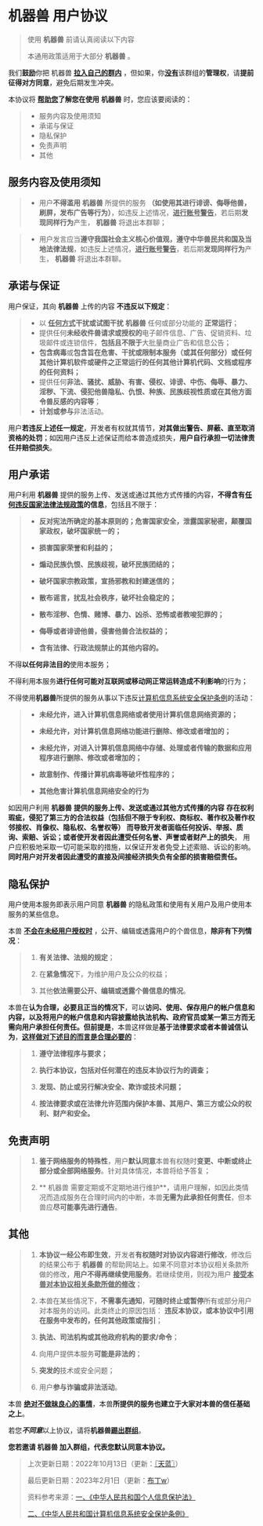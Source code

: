 #  机器兽 用户协议

> 使用 **机器兽** 前请认真阅读以下内容
>
> 本通用政策适用于大部分 **机器兽** 。

我们**鼓励**你把 机器兽 <u>**拉入自己的群内**</u> ，但如果，你<u>**没有**</u>该群组的**管理权**，请**提前征得对方同意**，避免后期发生冲突。

本协议将 **<u>帮助您</u>了解您在使用** **机器兽** 时，您应该要阅读的：

> * 服务内容及使用须知
> * 承诺与保证
> * 隐私保护
> * 免责声明
> * 其他

## 服务内容及使用须知

> * 用户**不得滥用** **机器兽** 所提供的服务 **（如使用其进行诽谤、侮辱他兽，刷屏，发布广告等行为）**，如违反上述情况，**<u>进行账号警告</u>**，若后期**发现同样行为**产生， **机器兽** 将退出本群聊；

> * 用户发言应当**遵守我国社会主义核心价值观，遵守中华兽民共和国及当地法律法规**，如违反上述情况，**<u>进行账号警告</u>**，若后期**发现同样行为**产生， **机器兽** 将退出本群聊。

## 承诺与保证

用户保证，其向 **机器兽** 上传的内容 **不违反以下规定**：

> * 以 **<u>任何方式</u>干扰或试图干扰** **机器兽** 任何或部分功能的 **正常运行**；
> * 提供任何**未经收件兽请求或授权的**电子邮件信息、广告、促销资料、垃圾邮件或连锁信件，**包括且不限于**大批量商业广告和信息公告；
> * **包含病毒**或**包含旨在危害、干扰或限制本服务（或其任何部分）或任何其他计算机软件或硬件之正常运行的任何其他计算机代码、文档或程序的任何资料；**
> * 提供任何**非法、骚扰、威胁、有害、侵权、诽谤、中伤、侮辱、暴力、淫秽、下流、侵犯他兽隐私、仇恨、种族、民族歧视性质或在其他方面令兽反感的内容等**；
> * **计划或参与**非法活动。

用户**若违反上述任一规定**，开发者有权就其情节，**对其做出警告、屏蔽、直至取消资格的处罚**；如因用户违反上述保证而给本兽造成损失，**用户自行承担一切法律责任并赔偿损失**。

## 用户承诺

用户利用 **机器兽** 提供的服务上传、发送或通过其他方式传播的内容，**不得含有<u>任何违反国家法律法规政策</u>的信息**，包括且不限于：

> * **反对宪法所确定的基本原则的；危害国家安全，泄露国家秘密，颠覆国家政权，破坏国家统一的；**
>
> * **损害国家荣誉和利益的；**
>
> * **煽动民族仇恨、民族歧视，破坏民族团结的；**
>
> * **破坏国家宗教政策，宣扬邪教和封建迷信的；**
>
> * **散布谣言，扰乱社会秩序，破坏社会稳定的；**
>
> * **散布淫秽、色情、赌博、暴力、凶杀、恐怖或者教唆犯罪的；**
>
> * **侮辱或者诽谤他兽，侵害他兽合法权益的；**
>
> * **含有法律、行政法规禁止的其他内容的。**

不得**以任何非法目的**使用本服务；

不得利用本服务**进行任何可能对互联网或移动网正常运转造成不利影响**的行为；

不得使用**机器兽**所提供的服务从事以下违反[计算机信息系统安全保护条例](http://www.gov.cn/zhengce/2020-12/25/content_5575080.htm)的活动：

> * **未经允许，进入计算机信息网络或者使用计算机信息网络资源的；**
>
> * **未经允许，对计算机信息网络功能进行删除、修改或者增加的；**
>
> * **未经允许，对进入计算机信息网络中存储、处理或者传输的数据和应用程序进行删除、修改或者增加的；**
>
> * **故意制作、传播计算机病毒等破坏性程序的；**
>
> * **其他危害计算机信息网络安全的行为**

如因用户利用
**机器兽**
**提供的服务上传、发送或通过其他方式传播的内容**
**存在权利瑕疵，侵犯了第三方的合法权益（包括但不限于专利权、商标权、著作权及著作权邻接权、肖像权、隐私权、名誉权等）**
**而导致开发者面临任何投诉、举报、质询、索赔、诉讼；或者使开发者因此遭受任何名誉、声誉或者财产上的损失**，
用户应积极地采取一切可能采取的措施，以保证开发者免受上述索赔、诉讼的影响。
**同时用户对开发者因此遭受的直接及间接经济损失负有全部的损害赔偿责任。**

## 隐私保护

用户使用本服务即表示用户同意 **机器兽** 的隐私政策和使用有关用户及用户使用本服务的某些信息。

本兽 **<u>不会在未经用户授权时</u>** ，公开、编辑或透露用户的个兽信息，**除非有下列情况**：

> 1. **有关法律、法规的规定**；
>
> 2. 在**紧急情况**下，为维护用户及公众的权益；
>
> 3. 其他**依法需要公开、编辑或透露个兽信息的情况**。

本兽在**认为合理，必要且正当的情况下**，可以**访问、使用、保存用户的帐户信息和内容，以及将用户的帐户信息和内容披露给执法机构、政府官员或某一第三方而无需向用户承担任何责任。但前提是**，本兽这样做是**基于法律要求或者本兽诚信认为**，**<u>这样做对下述目的而言是合理必要的</u>**：

> 1. **遵守法律程序与要求；**
>
> 2. **执行本协议，包括对任何潜在的违反本协议行为的调查；**
>
> 3. **发现、防止或另行解决安全、欺诈或技术问题；**
>
> 4. **按法律要求或在法律允许范围内保护本兽、其用户、第三方或公众的权利、财产和安全。**

## 免责声明

> 1. **鉴于网络服务的特殊性**，用户**默认同意**本兽有权随时**变更、中断或终止部分或全部网络服务**。针对具体情况，本兽将给予答复；
>
> 2. ** 机器兽 需要定期或不定期地进行维护**，请用户理解，如因此类情况而造成服务在合理时间内的中断，本兽**无需为此承担任何责任**，但本兽应**尽可能事先进行通告**。

## 其他

> 1.  **本协议一经公布即生效**，开发者**有权随时对协议内容进行修改**，修改后的结果公布于 **机器兽** 的帮助网站上。如果不同意对本协议相关条款所做的修改，**用户不得再继续使用服务**。若继续使用，则视为用户 **<u>接受本兽对本协议相关条款所做的修改</u>**；
>
> 2. 本兽在某些情况下，**不需事先通知**，**可随时终止或暂停**所有或部分用户对本服务的访问。此类终止的原因包括： **违反本协议，或本协议中引用在服务中发布的，任何其他政策或指引**；
>
> 3. **执法、司法机构或其他政府机构的要求/命令**；
>
> 4. 向用户提供本服务**可能是非法的**；
>
> 5. **突发的**技术或安全问题；
>
> 6. 用户**参与诈骗或非法活动**。

本兽 **<u>绝对不做昧良心的事情</u>**，本兽**所提供的服务也建立于大家对本兽的信任基础之上**。

若您***不同意***以上协议，请将**机器兽<u>踢出群组</u>**。

**您若邀请 机器兽 加入群组，代表您默认同意本协议。**

> 上次更新日期：2022年10月13日（更新：[〖天蓝〗](https://github.com/MetallicAllex)）
>
> 最后更新日期：2023年2月1日（更新：[布丁w](https://github.com/BuDingOwO)）
>
> 资料参考来源：[一、《中华人民共和国个人信息保护法》](http://www.npc.gov.cn/npc/c30834/202108/a8c4e3672c74491a80b53a172bb753fe.shtml)
>
> [二、《中华人民共和国计算机信息系统安全保护条例》](http://www.gov.cn/zhengce/2020-12/25/content_5575080.htm)
